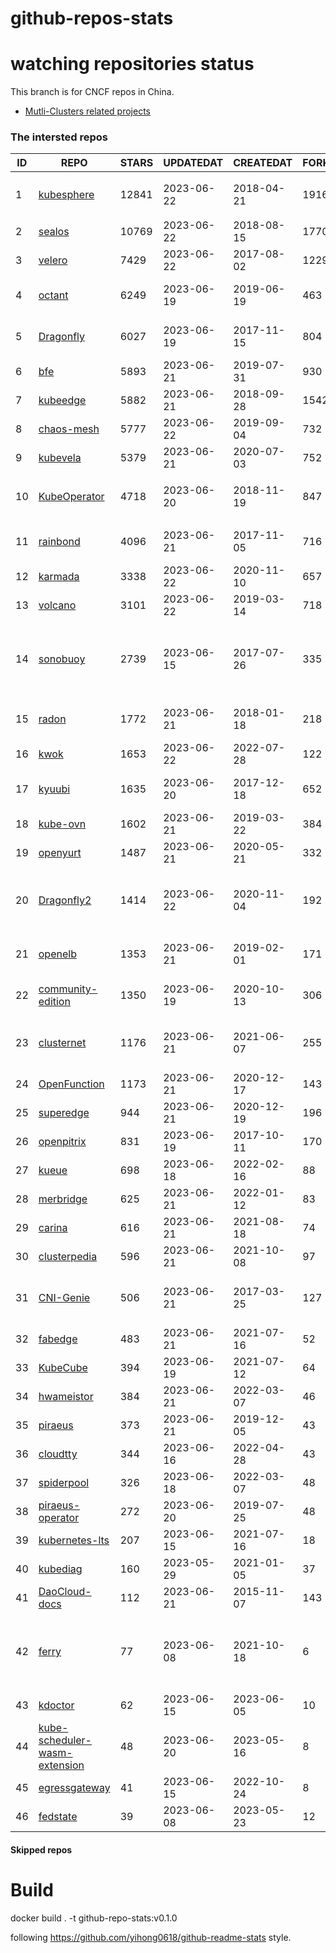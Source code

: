 # github-repos-stats

# watching repositories status

This branch is for CNCF repos in China.
- [Mutli-Clusters related projects](https://github.com/pacoxu/github-repos-stats/tree/multi-clusters)


<!--START_SECTION:github_repos-->
### The intersted repos
| ID |                                               REPO                                                | STARS | UPDATEDAT  | CREATEDAT  | FORKSCOUNT |                                                                                                       DESCRIPTIONS                                                                                                       |
|----|---------------------------------------------------------------------------------------------------|-------|------------|------------|------------|--------------------------------------------------------------------------------------------------------------------------------------------------------------------------------------------------------------------------|
|  1 | [kubesphere](https://github.com/kubesphere/kubesphere)                                            | 12841 | 2023-06-22 | 2018-04-21 |       1916 | The container platform tailored for Kubernetes multi-cloud, datacenter, and edge management ⎈ 🖥 ☁️                                                                                                                       |
|  2 | [sealos](https://github.com/labring/sealos)                                                       | 10769 | 2023-06-22 | 2018-08-15 |       1770 | Sealos is a Kubernetes distribution, one-stop solution for your public&private cloud.                                                                                                                                    |
|  3 | [velero](https://github.com/vmware-tanzu/velero)                                                  |  7429 | 2023-06-22 | 2017-08-02 |       1229 | Backup and migrate Kubernetes applications and their persistent volumes                                                                                                                                                  |
|  4 | [octant](https://github.com/vmware-archive/octant)                                                |  6249 | 2023-06-19 | 2019-06-19 |        463 | Highly extensible platform for developers to better understand the complexity of Kubernetes clusters.                                                                                                                    |
|  5 | [Dragonfly](https://github.com/dragonflyoss/Dragonfly)                                            |  6027 | 2023-06-19 | 2017-11-15 |        804 | This repository has be archived and moved to the new repository https://github.com/dragonflyoss/Dragonfly2.                                                                                                              |
|  6 | [bfe](https://github.com/bfenetworks/bfe)                                                         |  5893 | 2023-06-21 | 2019-07-31 |        930 | A modern layer 7 load balancer from baidu                                                                                                                                                                                |
|  7 | [kubeedge](https://github.com/kubeedge/kubeedge)                                                  |  5882 | 2023-06-21 | 2018-09-28 |       1542 | Kubernetes Native Edge Computing Framework (project under CNCF)                                                                                                                                                          |
|  8 | [chaos-mesh](https://github.com/chaos-mesh/chaos-mesh)                                            |  5777 | 2023-06-22 | 2019-09-04 |        732 | A Chaos Engineering Platform for Kubernetes.                                                                                                                                                                             |
|  9 | [kubevela](https://github.com/kubevela/kubevela)                                                  |  5379 | 2023-06-21 | 2020-07-03 |        752 | The Modern Application Platform.                                                                                                                                                                                         |
| 10 | [KubeOperator](https://github.com/KubeOperator/KubeOperator)                                      |  4718 | 2023-06-20 | 2018-11-19 |        847 | KubeOperator 是一个开源的轻量级 Kubernetes 发行版，专注于帮助企业规划、部署和运营生产级别的 K8s 集群。                                                                                                                   |
| 11 | [rainbond](https://github.com/goodrain/rainbond)                                                  |  4096 | 2023-06-21 | 2017-11-05 |        716 | Cloud native multi cloud application management platform that make application management and delivery easier                                                                                                            |
| 12 | [karmada](https://github.com/karmada-io/karmada)                                                  |  3338 | 2023-06-22 | 2020-11-10 |        657 | Open, Multi-Cloud, Multi-Cluster Kubernetes Orchestration                                                                                                                                                                |
| 13 | [volcano](https://github.com/volcano-sh/volcano)                                                  |  3101 | 2023-06-22 | 2019-03-14 |        718 | A Cloud Native Batch System (Project under CNCF)                                                                                                                                                                         |
| 14 | [sonobuoy](https://github.com/vmware-tanzu/sonobuoy)                                              |  2739 | 2023-06-15 | 2017-07-26 |        335 | Sonobuoy is a diagnostic tool that makes it easier to understand the state of a Kubernetes cluster by running a set of Kubernetes conformance tests and other plugins in an accessible and non-destructive manner.       |
| 15 | [radon](https://github.com/radondb/radon)                                                         |  1772 | 2023-06-21 | 2018-01-18 |        218 | RadonDB is an open source, cloud-native MySQL database for building global, scalable cloud services                                                                                                                      |
| 16 | [kwok](https://github.com/kubernetes-sigs/kwok)                                                   |  1653 | 2023-06-22 | 2022-07-28 |        122 | Kubernetes WithOut Kubelet -  Simulates thousands of Nodes and Clusters.                                                                                                                                                 |
| 17 | [kyuubi](https://github.com/apache/kyuubi)                                                        |  1635 | 2023-06-20 | 2017-12-18 |        652 | Apache Kyuubi is a distributed and multi-tenant gateway to provide serverless SQL on data warehouses and lakehouses.                                                                                                     |
| 18 | [kube-ovn](https://github.com/kubeovn/kube-ovn)                                                   |  1602 | 2023-06-21 | 2019-03-22 |        384 | A Bridge between SDN and Cloud Native (Project under CNCF)                                                                                                                                                               |
| 19 | [openyurt](https://github.com/openyurtio/openyurt)                                                |  1487 | 2023-06-21 | 2020-05-21 |        332 | OpenYurt - Extending your native Kubernetes to edge(project under CNCF)                                                                                                                                                  |
| 20 | [Dragonfly2](https://github.com/dragonflyoss/Dragonfly2)                                          |  1414 | 2023-06-22 | 2020-11-04 |        192 | Dragonfly is an open source P2P-based file distribution and image acceleration system. It is hosted by the Cloud Native Computing Foundation (CNCF) as an Incubating Level Project.                                      |
| 21 | [openelb](https://github.com/openelb/openelb)                                                     |  1353 | 2023-06-21 | 2019-02-01 |        171 | Load Balancer Implementation for Kubernetes in Bare-Metal, Edge, and Virtualization                                                                                                                                      |
| 22 | [community-edition](https://github.com/vmware-tanzu/community-edition)                            |  1350 | 2023-06-19 | 2020-10-13 |        306 | VMware Tanzu Community Edition is no longer an actively maintained project. Code is available for historical purposes only.                                                                                              |
| 23 | [clusternet](https://github.com/clusternet/clusternet)                                            |  1176 | 2023-06-21 | 2021-06-07 |        255 | [CNCF Sandbox Project] Managing your Kubernetes clusters (including public, private, edge, etc.) as easily as visiting the Internet ⎈                                                                                    |
| 24 | [OpenFunction](https://github.com/OpenFunction/OpenFunction)                                      |  1173 | 2023-06-21 | 2020-12-17 |        143 | Cloud Native Function-as-a-Service Platform (CNCF Sandbox Project)                                                                                                                                                       |
| 25 | [superedge](https://github.com/superedge/superedge)                                               |   944 | 2023-06-21 | 2020-12-19 |        196 | An edge-native container management system for edge computing                                                                                                                                                            |
| 26 | [openpitrix](https://github.com/openpitrix/openpitrix)                                            |   831 | 2023-06-19 | 2017-10-11 |        170 | Application Management Platform on Multi-Cloud Environment                                                                                                                                                               |
| 27 | [kueue](https://github.com/kubernetes-sigs/kueue)                                                 |   698 | 2023-06-18 | 2022-02-16 |         88 | Kubernetes-native Job Queueing                                                                                                                                                                                           |
| 28 | [merbridge](https://github.com/merbridge/merbridge)                                               |   625 | 2023-06-21 | 2022-01-12 |         83 | Use eBPF to speed up your Service Mesh like crossing an Einstein-Rosen Bridge.                                                                                                                                           |
| 29 | [carina](https://github.com/carina-io/carina)                                                     |   616 | 2023-06-21 | 2021-08-18 |         74 | Carina: an high performance and ops-free local storage for kubernetes                                                                                                                                                    |
| 30 | [clusterpedia](https://github.com/clusterpedia-io/clusterpedia)                                   |   596 | 2023-06-21 | 2021-10-08 |         97 | The Encyclopedia of Kubernetes clusters                                                                                                                                                                                  |
| 31 | [CNI-Genie](https://github.com/cni-genie/CNI-Genie)                                               |   506 | 2023-06-21 | 2017-03-25 |        127 | CNI-Genie for choosing pod network of your choice during deployment time. Supported pod networks - Calico, Flannel, Romana, Weave                                                                                        |
| 32 | [fabedge](https://github.com/FabEdge/fabedge)                                                     |   483 | 2023-06-21 | 2021-07-16 |         52 | Secure Edge Networking Solution Based On Kubernetes                                                                                                                                                                      |
| 33 | [KubeCube](https://github.com/kubecube-io/KubeCube)                                               |   394 | 2023-06-19 | 2021-07-12 |         64 | KubeCube is an open source enterprise-level container platform                                                                                                                                                           |
| 34 | [hwameistor](https://github.com/hwameistor/hwameistor)                                            |   384 | 2023-06-21 | 2022-03-07 |         46 | Hwameistor is an HA local storage system for cloud-native stateful workloads.                                                                                                                                            |
| 35 | [piraeus](https://github.com/piraeusdatastore/piraeus)                                            |   373 | 2023-06-21 | 2019-12-05 |         43 | High Available Datastore for Kubernetes                                                                                                                                                                                  |
| 36 | [cloudtty](https://github.com/cloudtty/cloudtty)                                                  |   344 | 2023-06-16 | 2022-04-28 |         43 | A Friendly Kubernetes CloudShell (Web Terminal) !                                                                                                                                                                        |
| 37 | [spiderpool](https://github.com/spidernet-io/spiderpool)                                          |   326 | 2023-06-18 | 2022-03-07 |         48 | underlay network solution with IPAM and meta plugins                                                                                                                                                                     |
| 38 | [piraeus-operator](https://github.com/piraeusdatastore/piraeus-operator)                          |   272 | 2023-06-20 | 2019-07-25 |         48 | The Piraeus Operator manages LINSTOR clusters in Kubernetes.                                                                                                                                                             |
| 39 | [kubernetes-lts](https://github.com/klts-io/kubernetes-lts)                                       |   207 | 2023-06-15 | 2021-07-16 |         18 | Kubernetes LTS(long term support)                                                                                                                                                                                        |
| 40 | [kubediag](https://github.com/kubediag/kubediag)                                                  |   160 | 2023-05-29 | 2021-01-05 |         37 | Problem diagnosis and operation orchestration for Kubernetes                                                                                                                                                             |
| 41 | [DaoCloud-docs](https://github.com/DaoCloud/DaoCloud-docs)                                        |   112 | 2023-06-21 | 2015-11-07 |        143 | DaoCloud Enterprise 5.0 Documentation                                                                                                                                                                                    |
| 42 | [ferry](https://github.com/ferryproxy/ferry)                                                      |    77 | 2023-06-08 | 2021-10-18 |          6 | Ferry is a Kubernetes multi-cluster communication component that eliminates communication differences between clusters as if they were in a single cluster, regardless of the network environment those clusters are in. |
| 43 | [kdoctor](https://github.com/kdoctor-io/kdoctor)                                                  |    62 | 2023-06-15 | 2023-06-05 |         10 | kdoctor                                                                                                                                                                                                                  |
| 44 | [kube-scheduler-wasm-extension](https://github.com/kubernetes-sigs/kube-scheduler-wasm-extension) |    48 | 2023-06-20 | 2023-05-16 |          8 | All the things to make the scheduler extendable with wasm.                                                                                                                                                               |
| 45 | [egressgateway](https://github.com/spidernet-io/egressgateway)                                    |    41 | 2023-06-15 | 2022-10-24 |          8 | egressgateway                                                                                                                                                                                                            |
| 46 | [fedstate](https://github.com/fedstate/fedstate)                                                  |    39 | 2023-06-08 | 2023-05-23 |         12 | Federated middleware based on Karmada                                                                                                                                                                                    |



#### Skipped repos
<!--END_SECTION:github_repos-->

# Build

docker build . -t github-repo-stats:v0.1.0

following https://github.com/yihong0618/github-readme-stats style.
